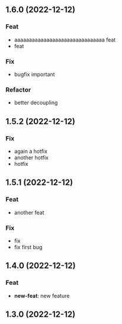 ## 1.6.0 (2022-12-12)

### Feat

- aaaaaaaaaaaaaaaaaaaaaaaaaaaaaaa feat
- feat

### Fix

- bugfix important

### Refactor

- better decoupling

## 1.5.2 (2022-12-12)

### Fix

- again a hotfix
- another hotfix
- hotfix

## 1.5.1 (2022-12-12)

### Feat

- another feat

### Fix

- fix
- fix first bug

## 1.4.0 (2022-12-12)

### Feat

- **new-feat**: new feature

## 1.3.0 (2022-12-12)
